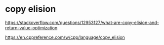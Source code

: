 # copy elision

https://stackoverflow.com/questions/12953127/what-are-copy-elision-and-return-value-optimization

https://en.cppreference.com/w/cpp/language/copy_elision

